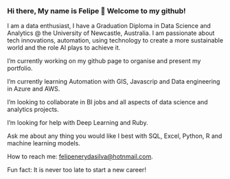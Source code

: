 ### Hi there, My name is Felipe 👋 Welcome to my github!

I am a data enthusiast, I have a Graduation Diploma in Data Science and Analytics @ the University of Newcastle, Australia. 
I am passionate about tech innovations, automation, using technology to create a more sustainable world and the role AI plays to achieve it.  

I’m currently working on my github page to organise and present my portfolio.

I’m currently learning Automation with GIS, Javascrip and Data engineering in Azure and AWS.

I’m looking to collaborate in BI jobs and all aspects of data science and analytics projects.

I’m looking for help with Deep Learning and Ruby.

Ask me about any thing you would like I best with SQL, Excel, Python, R and machine learning models.

How to reach me: felipenerydasilva@hotnmail.com.

Fun fact: It is never too late to start a new career!



<!--
**FelipenerySilva/FelipenerySilva** is a ✨ _special_ ✨ repository because its `README.md` (this file) appears on your GitHub profile.

Here are some ideas to get you started:

- 🔭 I’m currently working on ...
- 🌱 I’m currently learning ...
- 👯 I’m looking to collaborate on ...
- 🤔 I’m looking for help with ...
- 💬 Ask me about ...
- 📫 How to reach me: ...
- 😄 Pronouns: ...
- ⚡ Fun fact: ...
-->
